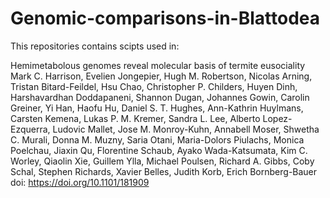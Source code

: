 # Genomic-comparisons-in-Blattodea

This repositories contains scipts used in:


Hemimetabolous genomes reveal molecular basis of termite eusociality
Mark C. Harrison, Evelien Jongepier, Hugh M. Robertson, Nicolas Arning, Tristan Bitard-Feildel, Hsu Chao, Christopher P. Childers, Huyen Dinh, Harshavardhan Doddapaneni, Shannon Dugan, Johannes Gowin, Carolin Greiner, Yi Han, Haofu Hu, Daniel S. T. Hughes, Ann-Kathrin Huylmans, Carsten Kemena, Lukas P. M. Kremer, Sandra L. Lee, Alberto Lopez-Ezquerra, Ludovic Mallet, Jose M. Monroy-Kuhn, Annabell Moser, Shwetha C. Murali, Donna M. Muzny, Saria Otani, Maria-Dolors Piulachs, Monica Poelchau, Jiaxin Qu, Florentine Schaub, Ayako Wada-Katsumata, Kim C. Worley, Qiaolin Xie, Guillem Ylla, Michael Poulsen, Richard A. Gibbs, Coby Schal, Stephen Richards, Xavier Belles, Judith Korb, Erich Bornberg-Bauer
doi: https://doi.org/10.1101/181909 
